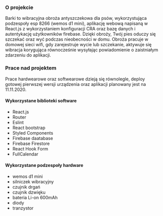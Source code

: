 ### O projekcie
Barki to wibracyjna obroża antyszczekowa dla psów, wykorzystująca podzespoły esp 8266 (wemos d1 mini), aplikację webową napisaną w React.js z wykorzystaniem konfiguracji CRA oraz bazę danych i autentykację użytkowników firebase. Dzięki obroży, Twój pies oduczy się szczekać oraz wyć podczas nieobecności w domu. Obroża pracuje w domowej sieci wifi, gdy zarejestruje wycie lub szczekanie, aktywuje się wibracja korygująca równocześnie wysyłając powiadomienie o zaistniałym zdarzeniu do aplikacji. 

### Prace nad projektem
Prace hardwearowe oraz softwearowe dzieją się równolegle, deploy gotowej pierwszej wersji urządzenia oraz aplikacji planowany jest na 11.11.2020.

#### Wykorzystane biblioteki software
  - React.js
  - Router
  - Eslint
  - React bootstrap
  - Styled Components
  - Firebase daatabase
  - Firebase Firestore 
  - React Hook Form
  - FullCalendar
  
#### Wykorzystane podzespoły hardware
  - wemos d1 mini
  - silniczek wibracyjny
  - czujnik drgań
  - czujnik dzwięku
  - bateria Li-on 600mAh
  - diody
  - tranzystor
